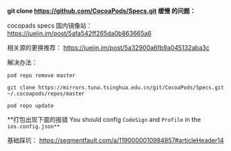 **git clone https://github.com/CocoaPods/Specs.git 缓慢 的问题：**

cocopads specs 国内镜像站：https://juejin.im/post/5afa542ff265da0b863665a6

相关源的更换推荐： https://juejin.im/post/5a32900a6fb9a045132aba3c

解决办法：

```
pod repo remove master

git clone https://mirrors.tuna.tsinghua.edu.cn/git/CocoaPods/Specs.git ~/.cocoapods/repos/master

pod repo update
```

**打包出现下面的报错 You should config `CodeSign` and `Profile` in the `ios.config.json**`

基础踩坑： https://segmentfault.com/a/1190000010984857#articleHeader14
